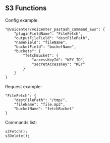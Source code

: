 S3 Functions
---

Config example:
````
"@voicenter/voicenter_pastash_command_aws": {
    "pluginFieldName": "FileFetch",
    "outputFileField": "destFilePath",
    "nameField": "fileName",
    "bucketField": "bucketName",
    "buckets": {
        "fetchBucket": {
            "accessKeyId": "KEY_ID",
            "secretAccessKey": "KEY"
        }
    }
}
````

Request example:
````
"FileFetch": {
    "destFilePath": "/tmp/",
    "fileName": "file.mp3",
    "bucketName": "fetchBucket"
}
````

Commands list:
````
s3Fetch();
s3Delete();
````